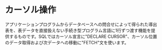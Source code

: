 # カーソル操作
アプリケーションプログラムからデータベースへの問合せによって得られた導出表を、表データを直接扱えない手続き型プログラム言語に1行ずつ渡す機能を提供するものです。SQLではカーソル宣言に"DECLARE CURSOR"、カーソル位置のデータ取得および次データへの移動に"FETCH"文を使います。